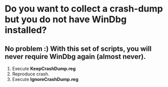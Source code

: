# Do you want to collect a crash-dump but you do not have WinDbg installed?

## No problem :) With this set of scripts, you will never require WinDbg again (almost never).

1. Execute **KeepCrashDump.reg**
2. Reproduce crash.
3. Execute **IgnoreCrashDump.reg**
